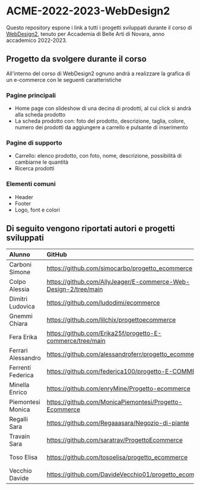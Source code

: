 # ACME-2022-2023-WebDesign2

Questo repository espone i link a tutti i progetti sviluppati durante il corso di [WebDesign2](https://github.com/matteobaccan/CorsoWebDesign), tenuto per Accademia di Belle Arti di Novara, anno accademico 2022-2023.

## Progetto da svolgere durante il corso

All'interno del corso di WebDesign2 ognuno andrà a realizzare la grafica di un e-commerce con le seguenti caratteristiche

### Pagine principali

- Home page con slideshow di una decina di prodotti, al cui click si andrà alla scheda prodotto
- La scheda prodotto con: foto del prodotto, descrizione, taglia, colore, numero dei prodotti da aggiungere a carrello e pulsante di inserimento

### Pagine di supporto

- Carrello: elenco prodotto, con foto, nome, descrizione, possibilità di cambiarne le quantità
- Ricerca prodotti

### Elementi comuni

- Header
- Footer
- Logo, font e colori

## Di seguito vengono riportati autori e progetti sviluppati

| Alunno | GitHub | Netlify |
|:------|:------------|:-|
| Carboni Simone | https://github.com/simocarbo/progetto_ecommerce | https://simonesitogragichemoto.netlify.app/ |
| Colpo Alessia | https://github.com/AllyJeager/E-commerce-Web-Design-2/tree/main | https://mangacommerce.netlify.app/ |
| Dimitri Ludovica | https://github.com/ludodimi/ecommerce | https://ludoos.netlify.app/ |
| Gnemmi Chiara | https://github.com/lilchix/progettoecommerce | https://gnemmiprogettoecommerce.netlify.app/ |
| Fera Erika | https://github.com/Erika25f/progetto-E-commerce/tree/main | https://feraprogettoe-commerce.netlify.app/ |
| Ferrari Alessandro | https://github.com/alessandroferr/progetto_ecommerce | https://ferariecommerce.netlify.app/ |
| Ferrenti Federica | https://github.com/federica100/progetto-E-COMMERCE | https://ferrentiprogettoe-commerce.netlify.app/ |
| Minella Enrico | https://github.com/enryMine/Progetto-ecommerce | https://ecommercebello.netlify.app/ |
| Piemontesi Monica | https://github.com/MonicaPiemontesi/Progetto-Ecommerce | https://ecommerce-piemontesi.netlify.app/ |
| Regalli Sara | https://github.com/Regaaasara/Negozio-di-piante | https://whimsical-gumdrop-4ad6db.netlify.app/ |
| Travain Sara | https://github.com/saratrav/ProgettoEcommerce | https://main--booksecommerce.netlify.app/ |
| Toso Elisa | https://github.com/tosoelisa/progetto_ecommerce | https://progettoecommerce-tosoelisa.netlify.app/ |
| Vecchio Davide | https://github.com/DavideVecchio01/progetto_ecommerce | https://davidevecchioecommerce.netlify.app/ |
